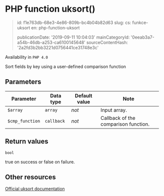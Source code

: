 PHP function uksort()
=====================

> id: f1e763db-68e3-4e86-809b-bc4b04b82d63
> slug:
> 	cs: funkce-uksort
> 	en: php-function-uksort
> 
> publicationDate: '2019-09-11 10:04:03'
> mainCategoryId: '0eeab3a7-a54b-46db-a253-ca6100145648'
> sourceContentHash: '2a2fd3b2bb3221d0756441ce31748e3c'

Availability in `PHP 4.0`

Sort fields by key using a user-defined comparison function


Parameters
--------------

| Parameter | Data type | Default value | Note |
|-----|-----|-----|-----|
| `$array` | `array` | *not* | Input array. |
| `$cmp_function` | `callback` | *not* | Callback of the comparison function. |


Return values
----------------

`bool`

true on success or false on failure.

Other resources
------------

[Official uksort documentation](https://www.php.net/manual/en/function.uksort.php)
